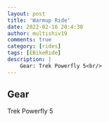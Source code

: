 ```yaml
---
layout: post
title: 'Warmup Ride'
date: 2022-02-16 20:4:30
author: multishiv19
comments: true
category: [rides]
tags: [EBikeRide]
description: |
    Gear: Trek Powerfly 5<br/>
---
```


## Gear
Trek Powerfly 5



<div width='100%' class='strava-embed-placeholder' data-embed-type='activity' data-embed-id='6690375453'></div>
<script src='https://strava-embeds.com/embed.js'></script>
